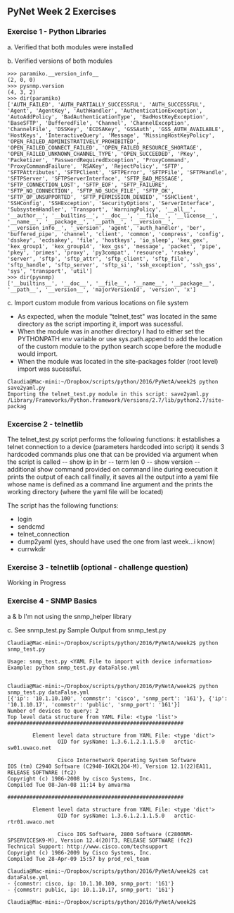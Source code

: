 ## PyNet Week 2 Exercises 

### Exercise 1 - Python Libraries

a. Verified that both modules were installed

b. Verified versions of both modules

```
>>> paramiko.__version_info__
(2, 0, 0)
>>> pysnmp.version
(4, 3, 2)
>>> dir(paramiko)
['AUTH_FAILED', 'AUTH_PARTIALLY_SUCCESSFUL', 'AUTH_SUCCESSFUL', 'Agent', 'AgentKey', 'AuthHandler', 'AuthenticationException', 'AutoAddPolicy', 'BadAuthenticationType', 'BadHostKeyException', 'BaseSFTP', 'BufferedFile', 'Channel', 'ChannelException', 'ChannelFile', 'DSSKey', 'ECDSAKey', 'GSSAuth', 'GSS_AUTH_AVAILABLE', 'HostKeys', 'InteractiveQuery', 'Message', 'MissingHostKeyPolicy', 'OPEN_FAILED_ADMINISTRATIVELY_PROHIBITED', 'OPEN_FAILED_CONNECT_FAILED', 'OPEN_FAILED_RESOURCE_SHORTAGE', 'OPEN_FAILED_UNKNOWN_CHANNEL_TYPE', 'OPEN_SUCCEEDED', 'PKey', 'Packetizer', 'PasswordRequiredException', 'ProxyCommand', 'ProxyCommandFailure', 'RSAKey', 'RejectPolicy', 'SFTP', 'SFTPAttributes', 'SFTPClient', 'SFTPError', 'SFTPFile', 'SFTPHandle', 'SFTPServer', 'SFTPServerInterface', 'SFTP_BAD_MESSAGE', 'SFTP_CONNECTION_LOST', 'SFTP_EOF', 'SFTP_FAILURE', 'SFTP_NO_CONNECTION', 'SFTP_NO_SUCH_FILE', 'SFTP_OK', 'SFTP_OP_UNSUPPORTED', 'SFTP_PERMISSION_DENIED', 'SSHClient', 'SSHConfig', 'SSHException', 'SecurityOptions', 'ServerInterface', 'SubsystemHandler', 'Transport', 'WarningPolicy', '__all__', '__author__', '__builtins__', '__doc__', '__file__', '__license__', '__name__', '__package__', '__path__', '__version__', '__version_info__', '_version', 'agent', 'auth_handler', 'ber', 'buffered_pipe', 'channel', 'client', 'common', 'compress', 'config', 'dsskey', 'ecdsakey', 'file', 'hostkeys', 'io_sleep', 'kex_gex', 'kex_group1', 'kex_group14', 'kex_gss', 'message', 'packet', 'pipe', 'pkey', 'primes', 'proxy', 'py3compat', 'resource', 'rsakey', 'server', 'sftp', 'sftp_attr', 'sftp_client', 'sftp_file', 'sftp_handle', 'sftp_server', 'sftp_si', 'ssh_exception', 'ssh_gss', 'sys', 'transport', 'util']
>>> dir(pysnmp)
['__builtins__', '__doc__', '__file__', '__name__', '__package__', '__path__', '__version__', 'majorVersionId', 'version', 'x']

```
c. Import custom module from various locations on file system
- As expected, when the module "telnet_test" was located in the same directory as the script importing it, 
import was sucessful.
- When the module was in another directory I had to either set the PYTHONPATH env variable or use sys.path.append to add the location of the custom module to the python search scope before the modudle would import.
- When the module was located in the site-packages folder (root level) import was sucessful.
```
Claudia@Mac-mini:~/Dropbox/scripts/python/2016/PyNetA/week2$ python save2yaml.py 
Importing the telnet_test.py module in this script: save2yaml.py
/Library/Frameworks/Python.framework/Versions/2.7/lib/python2.7/site-packag
```

### Excercise 2 - telnetlib

The telnet_test.py script performs the following functions:
it establishes a telnet connection to a device (parameters hardcoded into script)
it sends 3 hardcoded commands plus one that can be provided via argument when the script is called
-- show ip in br
-- term len 0
-- show version
-- additional show command provided on command line during execution
it prints the output of each call
finally, it saves all the output into a yaml file whose name is defined as a command line argument and the prints the working directory (where the yaml file will be located)

The script has the following functions:
- login
- sendcmd
- telnet_connection
- dump2yaml (yes, should have used the one from last week...i know)
- currwkdir

### Exercise 3 - telnetlib (optional - challenge question)
Working in Progress

### Exercise 4 - SNMP Basics
a & b I'm not using the snmp_helper library

c. See snmp_test.py
Sample Output from snmp_test.py

```
Claudia@Mac-mini:~/Dropbox/scripts/python/2016/PyNetA/week2$ python snmp_test.py

Usage: snmp_test.py <YAML File to import with device information>
Example: python snmp_test.py dataFalse.yml


Claudia@Mac-mini:~/Dropbox/scripts/python/2016/PyNetA/week2$ python snmp_test.py dataFalse.yml
[{'ip': '10.1.10.100', 'commstr': 'cisco', 'snmp_port': '161'}, {'ip': '10.1.10.17', 'commstr': 'public', 'snmp_port': '161'}]
Number of devices to query: 2
Top level data structure from YAML File: <type 'list'>
########################################################

        Element level data structure from YAML File: <type 'dict'>
                OID for sysName: 1.3.6.1.2.1.1.5.0   arctic-sw01.uwaco.net

                Cisco Internetwork Operating System Software 
IOS (tm) C2940 Software (C2940-I6K2L2Q4-M), Version 12.1(22)EA11, RELEASE SOFTWARE (fc2)
Copyright (c) 1986-2008 by cisco Systems, Inc.
Compiled Tue 08-Jan-08 11:14 by amvarma

########################################################

        Element level data structure from YAML File: <type 'dict'>
                OID for sysName: 1.3.6.1.2.1.1.5.0   arctic-rtr01.uwaco.net

                Cisco IOS Software, 2800 Software (C2800NM-SPSERVICESK9-M), Version 12.4(20)T3, RELEASE SOFTWARE (fc2)
Technical Support: http://www.cisco.com/techsupport
Copyright (c) 1986-2009 by Cisco Systems, Inc.
Compiled Tue 28-Apr-09 15:57 by prod_rel_team

Claudia@Mac-mini:~/Dropbox/scripts/python/2016/PyNetA/week2$ cat dataFalse.yml 
- {commstr: cisco, ip: 10.1.10.100, snmp_port: '161'}
- {commstr: public, ip: 10.1.10.17, snmp_port: '161'}

Claudia@Mac-mini:~/Dropbox/scripts/python/2016/PyNetA/week2$ 

```

